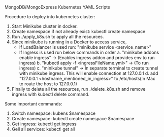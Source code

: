 MongoDB/MongoExpress Kubernetes YAML Scripts

Procedure to deploy into kubernetes cluster:

1. Start Minikube cluster in docker.
2. Create namespace if not already exist: kubectl create namespace <namespace>
3. Run ./apply_k8s.sh to apply all the resources.
4. Since minikube is running in a Docker to access service,
   - If LoadBalancer is used run: "minikube service <service_name>"
   - If Ingress is used run below commands in order
     a. "minikube addons enable ingress" -> (Enables ingress addon and provides env to run ingress)
     b. "kubectl apply -f <ingressFileName.yml>" -> (To run ingress)
     c. "minikube tunnel" -> In separate terminal to create tunnel with minikube ingress. This will enable connection at 127.0.0.1
     d. add "127.0.0.1 <hostname_mentioned_in_ingress>" to /etc/hosts(In Mac to route the host to 127.0.0.1)
5. Finally to delete all the resources, run ./delete_k8s.sh and remove ingress with kubectl delete command.

Some important commands:

1. Switch namespace: kubens $namespace
2. Create namespace: kubectl create namespace $namespace
3. Get ingress: kubectl get ingress
4. Gell all services: kubectl get all
